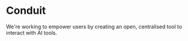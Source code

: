 # Conduit

We're working to empower users by creating an open, centralised tool to interact with AI tools.
